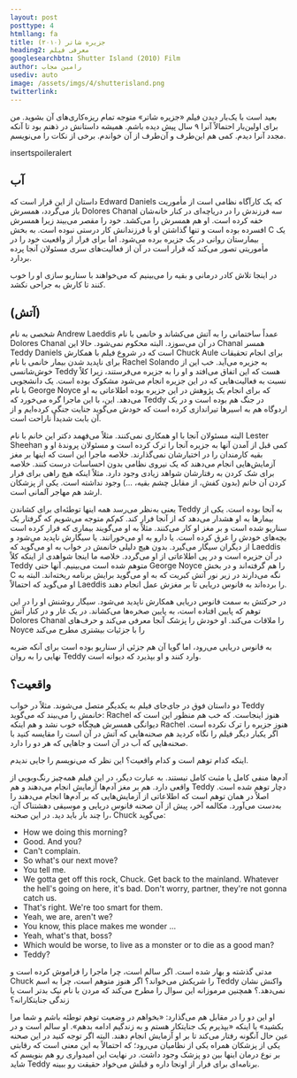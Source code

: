 ```yaml
---
layout: post
posttype: 4
htmllang: fa
title: جزیره شاتر (۲۰۱۰)
heading2: معرفی فیلم
googlesearchbtn: Shutter Island (2010) Film
author: رامین مجاب
usediv: auto
image: /assets/imgs/4/shutterisland.png
twitterlink:
---
```


بعید است با یک‌بار دیدن فیلم «جزیره شاتر» متوجه تمام ریزه‌کاری‌های آن بشوید. من برای اولین‌بار احتمالاً آنرا ۹ سال پیش دیده باشم. همیشه داستانش در ذهنم بود تا آنکه مجدد آنرا دیدم. کمی هم این‌طرف و آن‌طرف از آن خواندم. برخی از نکات را می‌نویسم.

insertspoileralert

## آب
داستان از این قرار است که Edward Daniels که یک کارآگاه نظامی است از مأموریت باز می‌گردد، همسرش Dolores Chanal سه فرزندش را در دریاچه‌ای در کنار خانه‌شان خفه کرده است. او هم همسرش را می‌کشد. خود را مقصر می‌بیند زیرا همسرش افسرده بوده است و تنها گذاشتن او با فرزندانش کار درستی نبوده است. به بخش C یک بیمارستان روانی در یک جزیره برده می‌شود. اما برای فرار از واقعیت خود را در مأموریتی تصور می‌کند که قرار است در آن از فعالیت‌های سری مسئولان آنجا پرده بردارد. 

در اینجا تلاش کادر درمانی و بقیه را می‌بینیم که می‌خواهند با سناریو سازی او را خوب کنند تا کارش به جراحی نکشد. 

## (آتش)
شخصی به نام Andrew Laeddis عمداً ساختمانی را به آتش می‌کشاند و خانمی با نام Dolores Chanal در آن می‌سوزد. البته محکوم نمی‌شود. حالا این Chanal همسر Teddy Daniels است که در شروع فیلم با همکارش Chuck Aule برای انجام تحقیقات برای ناپدید شدن بیمار خانمی با نام Rachel Solando به جزیره می‌آید. خب این از خوش‌شانسی Teddy هست که این اتفاق می‌افتد و او را به جزیره می‌فرستند، زیرا کلاً نسبت به فعالیت‌هایی که در این جزیره انجام می‌شود مشکوک بوده است. یک دانشجویی با نام George Noyce که برای انجام یک پژوهش در این جزیره بوده اطلاعاتی به او می‌دهد. این، با این ماجرا گره می‌خورد که Teddy در جنگ هم بوده است و در یک اردوگاه هم به اسیرها تیراندازی کرده است که خودش می‌گوید جنایت جنگی کرده‌ایم و از آن بابت شدیداً ناراحت است. 

 البته مسئولان آنجا با او همکاری نمی‌کنند. مثلاً می‌فهمد دکتر این خانم با نام Lester Sheehan کمی قبل از آمدن آنها به جزیره آنجا را ترک کرده است و مسئولان پروندهٔ او و بقیه کارمندان را در اختیارشان نمی‌گذارند. خلاصه ماجرا این است که اینها بر مغز آزمایش‌هایی انجام می‌دهند که یک نیروی نظامی بدون احساسات درست کنند. خلاصه برای شک کردن به رفتارشان شواهد زیادی وجود دارد. مثلاً اینکه هیچ راهی برای فرار کردن آن خانم (بدون کفش، از مقابل چشم بقیه، ...) وجود نداشته است. یکی از پزشکان ارشد هم مهاجر آلمانی است. 
 
 یعنی به‌نظر می‌رسد همه اینها توطئه‌ای برای کشاندن Teddy به آنجا بوده است. یکی از بیمارها به او هشدار می‌دهد که از آنجا فرار کند. کم‌کم متوجه می‌شویم که گرفتار یک سناریو شده است و بر مغز او کار می‌کنند. مثلاً به او می‌گویند بیماری که فرار کرده است بچه‌های خودش را غرق کرده است. یا دارو به او می‌خورانند. یا سیگارش ناپدید می‌شود و از دیگران سیگار می‌گیرد. بدون هیچ دلیلی خانمش در خواب به او می‌گوید که Laeddis در آن جزیره است و در پی اطلاعاتی از او می‌گردد. خلاصه ما اینجا شواهدی از اینکه کلاً Teddy متوهم شده است می‌بینیم.  آنها حتی George Noyce را هم گرفته‌اند و در بخش C‌ نگه می‌دارند در زیر نور آتش کبریت که به او می‌گوید برایش برنامه ریخته‌اند. البته به او می‌گوید که احتمالاً Laeddis را برده‌اند به فانوس دریایی تا بر مغزش عمل انجام دهند.
 
در حرکتش به سمت فانوس دریایی همکارش ناپدید می‌شود. سیگار روشنش او را در این توهم که پایین افتاده است، به پایین صخره‌ها می‌کشاند. در یک غار و در کنار آتش Dolores Chanal را ملاقات می‌کند. او خودش را پزشک آنجا معرفی می‌کند و حرف‌های Noyce را با جزئیات بیشتری مطرح می‌کند

به فانوس دریایی می‌رود، اما گویا آن هم جزئی از سناریو بوده است برای آنکه ضربه نهایی را به روان Teddy وارد کنند و او بپذیرد که دیوانه است.

## واقعیت؟
دو داستان فوق در جای‌جای فیلم به یکدیگر متصل می‌شوند. مثلاً در خواب Teddy خانمش را می‌بیند که می‌گوید: Rachel هنوز اینجاست. که خب هم منظور این است که دیوانگی همسرش هیچگاه خوب نشد و هم اینکه Rachel هنوز جزیره را ترک نکرده است. اگر یکبار دیگر فیلم را نگاه کردید هم صحنه‌هایی که آتش در آن است را مقایسه کنید با صحنه‌هایی که آب در آن است و جاهایی که هر دو را دارد.

اینکه کدام توهم است و کدام واقعیت؟ این نظر که می‌نویسم را جایی ندیدم. 

آدم‌ها منفی کامل یا مثبت کامل نیستند. به عبارت دیگر، در این فیلم همه‌چیز رنگ‌وبویی از واقعی دارد. هم بر مغز آدم‌ها آزمایش انجام می‌دهند و هم Teddy دچار توهم شده است. اصلاً در همان توهم است که اطلاعاتی از آزمایش‌هایی که بر آدم‌ها انجام می‌دهند را به‌دست می‌آورد.  مکالمه آخر، پیش از آن صحنه فانوس دریایی و موسیقی دهشتناک آن، را چند بار باید دید. در این صحنه، Chuck می‌گوید:

- How we doing this morning? 
- Good. And you?
- Can't complain. 
- So what's our next move? 
- You tell me.
- We gotta get off this rock, Chuck. Get back to the mainland. Whatever the hell's going on here, it's bad. Don't worry, partner, they're not gonna catch us.
- That's right. We're too smart for them. 
- Yeah, we are, aren't we?
- You know, this place makes me wonder ... 
- Yeah, what's that, boss?
- Which would be worse, to live as a monster or to die as a good man?
- Teddy?

مدتی گذشته و بهار شده است. اگر سالم است، چرا ماجرا را فراموش کرده است و Chuck را شریکش می‌خواند؟ اگر هنوز متوهم است، چرا به اسم Teddy واکنش نشان نمی‌دهد.؟ همچنین مرموزانه این سوال را مطرح می‌کند که مردن با نام نیک بدتر است یا زندگی جنایتکارانه؟
 
او این دو را در مقابل هم می‌گذارد: «بخواهم در وضعیت توهم توطئه باشم و شما مرا بکشید» یا اینکه «بپذیرم یک جنایتکار هستم و به زندگیم ادامه بدهم». او سالم است و در عین حال آنگونه رفتار می‌کند تا بر او آزمایش انجام دهند. البته اگر توجه کنید در این صحنه یکی از پزشکان همراه یکی از نظامیان می‌رود؛ که احتمالاً به این معنی است که رقابتی بر نوع درمان اینها بین دو پزشک وجود داشت. در نهایت این امیدواری رو هم بنویسم که شاید Teddy برنامه‌ای برای فرار از اونجا داره و قبلش می‌خواد حقیقت رو ببینه.


